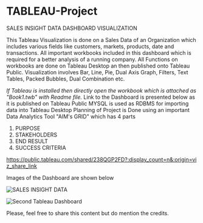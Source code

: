 # TABLEAU-Project

SALES INSIGHT DATA DASHBOARD VISUALIZATION

This Tableau Visualization is done on a Sales Data of an Organization which includes various fields like customers, markets, products, date and transactions. All important workbooks included in this dashboard which is required for a better analysis of a running company. All Functions on workbooks are done on Tableau Desktop an then published onto Tableau Public. Visualization involves Bar, Line, Pie, Dual Axis Graph, Filters, Text Tables, Packed Bubbles, Dual Combination etc.

*If Tableau is installed then directly open the workbook which is attached as "Book1.twb" with Readme file.*
Link to the Dashboard is presented below as it is published on Tableau Public
MYSQL is used as RDBMS for importing data into Tableau Desktop
Planning of Project is Done using an important Data Analytics Tool "AIM's GRID" which has 4 parts
1. PURPOSE 
2. STAKEHOLDERS
3. END RESULT
4. SUCCESS CRITERIA

https://public.tableau.com/shared/238QGP2FD?:display_count=n&:origin=viz_share_link


Images of the Dashboard are shown below


![SALES INSIGHT DATA](https://user-images.githubusercontent.com/44944830/170551033-7f0f9005-ada4-4e1f-a296-264d5434625f.png)


![Second Tableau Dashboard](https://user-images.githubusercontent.com/44944830/170551449-a31bfd99-cb59-4a46-b689-6616afa2c15a.png)

Please, feel free to share this content but do mention the credits.
